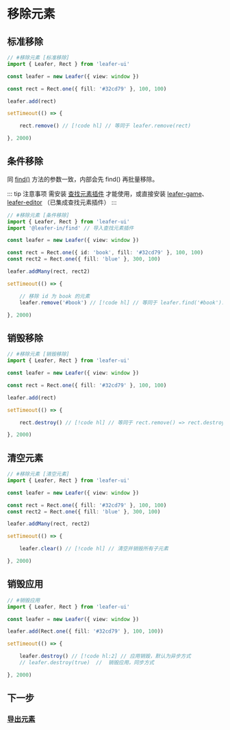 <script setup>
import Case from '/component/Case.vue'
</script>

# 移除元素

## 标准移除

```ts
// #移除元素 [标准移除]
import { Leafer, Rect } from 'leafer-ui'

const leafer = new Leafer({ view: window })

const rect = Rect.one({ fill: '#32cd79' }, 100, 100)

leafer.add(rect)

setTimeout(() => {

    rect.remove() // [!code hl] // 等同于 leafer.remove(rect)

}, 2000)

```

## 条件移除

同 [find()](/reference/UI/find.md) 方法的参数一致，内部会先 find() 再批量移除。

::: tip 注意事项
需安装 [查找元素插件](/plugin/in/find/index.md) 才能使用，或直接安装 [leafer-game](/guide/install/game/start.md)、 [leafer-editor](/guide/install/editor/start.md) （已集成查找元素插件）
:::

```ts
// #移除元素 [条件移除]
import { Leafer, Rect } from 'leafer-ui'
import '@leafer-in/find' // 导入查找元素插件

const leafer = new Leafer({ view: window })

const rect = Rect.one({ id: 'book', fill: '#32cd79' }, 100, 100)
const rect2 = Rect.one({ fill: 'blue' }, 300, 100)

leafer.addMany(rect, rect2)

setTimeout(() => {

    // 移除 id 为 book 的元素
    leafer.remove('#book') // [!code hl] // 等同于 leafer.find('#book').forEach(item => item.remove())

}, 2000)

```

## 销毁移除

```ts
// #移除元素 [销毁移除]
import { Leafer, Rect } from 'leafer-ui'

const leafer = new Leafer({ view: window })

const rect = Rect.one({ fill: '#32cd79' }, 100, 100)

leafer.add(rect)

setTimeout(() => {

    rect.destroy() // [!code hl] // 等同于 rect.remove() => rect.destroy()

}, 2000)

```

## 清空元素

```ts
// #移除元素 [清空元素]
import { Leafer, Rect } from 'leafer-ui'

const leafer = new Leafer({ view: window })

const rect = Rect.one({ fill: '#32cd79' }, 100, 100)
const rect2 = Rect.one({ fill: 'blue' }, 300, 100)

leafer.addMany(rect, rect2)

setTimeout(() => {

    leafer.clear() // [!code hl] // 清空并销毁所有子元素

}, 2000)

```

## 销毁应用

```ts
// #销毁应用
import { Leafer, Rect } from 'leafer-ui'

const leafer = new Leafer({ view: window })

leafer.add(Rect.one({ fill: '#32cd79' }, 100, 100))

setTimeout(() => {

    leafer.destroy() // [!code hl:2] // 应用销毁，默认为异步方式
    // leafer.destroy(true)  //  销毁应用，同步方式

}, 2000)

```

## 下一步

### [导出元素](/guide/basic/export.md)
